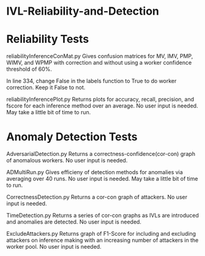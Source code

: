 # IVL-Reliability-and-Detection

# Reliability Tests
reliabilityInferenceConMat.py 
Gives confusion matrices for MV, IMV, PMP, WIMV, and WPMP with correction and without
using a worker confidence threshold of 60%.

In line 334, change False in the labels function to True to do worker correction. Keep it False to not.

reliabilityInferencePlot.py
Returns plots for accuracy, recall, precision, and fscore for each inference method over an average.
No user input is needed.
May take a little bit of time to run.

# Anomaly Detection Tests
AdversarialDetection.py
Returns a correctness-confidence(cor-con) graph of anomalous workers.
No user input is needed.

ADMultiRun.py
Gives efficieny of detection methods for anomalies via averaging over 40 runs.
No user input is needed.
May take a little bit of time to run.

CorrectnessDetection.py
Returns a cor-con graph of attackers.
No user input is needed.

TimeDetection.py
Returns a series of cor-con graphs as IVLs are introduced and anomalies are detected.
No user input is needed.

ExcludeAttackers.py
Returns graph of F1-Score for including and excluding attackers on inference making
with an increasing number of attackers in the worker pool.
No user input is needed.
